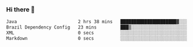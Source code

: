 ### Hi there 👋

<!--START_SECTION:waka-->

```txt
Java                       2 hrs 38 mins   █████████████████████▓░░░   87.08 %
Brazil Dependency Config   23 mins         ███▒░░░░░░░░░░░░░░░░░░░░░   12.71 %
XML                        0 secs          ░░░░░░░░░░░░░░░░░░░░░░░░░   00.18 %
Markdown                   0 secs          ░░░░░░░░░░░░░░░░░░░░░░░░░   00.03 %
```

<!--END_SECTION:waka-->

<!--
**jerry-shao/jerry-shao** is a ✨ _special_ ✨ repository because its `README.md` (this file) appears on your GitHub profile.

Here are some ideas to get you started:

- 🔭 I’m currently working on ...
- 🌱 I’m currently learning ...
- 👯 I’m looking to collaborate on ...
- 🤔 I’m looking for help with ...
- 💬 Ask me about ...
- 📫 How to reach me: ...
- 😄 Pronouns: ...
- ⚡ Fun fact: ...
-->
